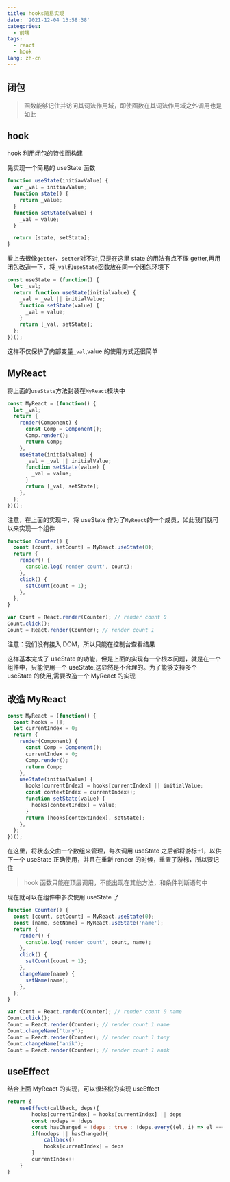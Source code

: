 ```yaml
---
title: hooks简易实现
date: '2021-12-04 13:58:38'
categories:
  - 前端
tags:
  - react
  - hook
lang: zh-cn
---
```


## 闭包

> 函数能够记住并访问其词法作用域，即使函数在其词法作用域之外调用也是如此

## hook

hook 利用闭包的特性而构建

先实现一个简易的 useState 函数

```js
function useState(initiavValue) {
  var _val = initiavValue;
  function state() {
    return _value;
  }
  function setState(value) {
    _val = value;
  }

  return [state, setStata];
}
```

看上去很像`getter`、`setter`对不对,只是在这里 state 的用法有点不像 getter,再用闭包改造一下，将`_val`和`useState`函数放在同一个闭包环境下

```js
const useState = (function() {
  let _val;
  return function useState(initialValue) {
    _val = _val || initialValue;
    function setState(value) {
      _val = value;
    }
    return [_val, setState];
  };
})();
```

这样不仅保护了内部变量`_val`,value 的使用方式还很简单

## MyReact

将上面的`useState`方法封装在`MyReact`模块中

```js
const MyReact = (function() {
  let _val;
  return {
    render(Component) {
      const Comp = Component();
      Comp.render();
      return Comp;
    },
    useState(initialValue) {
      _val = _val || initialValue;
      function setState(value) {
        _val = value;
      }
      return [_val, setState];
    },
  };
})();
```

注意，在上面的实现中，将 useState 作为了`MyReact`的一个成员，如此我们就可以来实现一个组件

```js
function Counter() {
  const [count, setCount] = MyReact.useState(0);
  return {
    render() {
      console.log('render count', count);
    },
    click() {
      setCount(count + 1);
    },
  };
}

var Count = React.render(Counter); // render count 0
Count.click();
Count = React.render(Counter); // render count 1
```

注意：我们没有接入 DOM，所以只能在控制台查看结果

这样基本完成了 useState 的功能，但是上面的实现有一个根本问题，就是在一个组件中，只能使用一个 useState,这显然是不合理的。为了能够支持多个 useState 的使用,需要改造一个 MyReact 的实现

## 改造 MyReact

```js
const MyReact = (function() {
  const hooks = [];
  let currentIndex = 0;
  return {
    render(Component) {
      const Comp = Component();
      currentIndex = 0;
      Comp.render();
      return Comp;
    },
    useState(initialValue) {
      hooks[currentIndex] = hooks[currentIndex] || initialValue;
      const contextIndex = currentIndex++;
      function setState(value) {
        hooks[contextIndex] = value;
      }
      return [hooks[contextIndex], setState];
    },
  };
})();
```

在这里，将状态交由一个数组来管理，每次调用 useState 之后都将游标+1，以供下一个 useState 正确使用，并且在重新 render 的时候，重置了游标，所以要记住

> hook 函数只能在顶层调用，不能出现在其他方法，和条件判断语句中

现在就可以在组件中多次使用 useState 了

```js
function Counter() {
  const [count, setCount] = MyReact.useState(0);
  const [name, setName] = MyReact.useState('name');
  return {
    render() {
      console.log('render count', count, name);
    },
    click() {
      setCount(count + 1);
    },
    changeName(name) {
      setName(name);
    },
  };
}

var Count = React.render(Counter); // render count 0 name
Count.click();
Count = React.render(Counter); // render count 1 name
Count.changeName('tony');
Count = React.render(Counter); // render count 1 tony
Count.changeName('anik');
Count = React.render(Counter); // render count 1 anik
```

## useEffect

结合上面 MyReact 的实现，可以很轻松的实现 useEffect

```js
return {
    useEffect(callback, deps){
        hooks[currentIndex] = hooks[currentIndex] || deps
        const nodeps = !deps
        const hasChanged = !deps : true : !deps.every((el, i) => el === hooks[currentIndex][i])
        if(nodeps || hasChanged){
            callback()
            hooks[currentIndex] = deps
        }
        currentIndex++
    }
}
```

